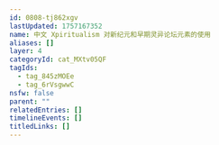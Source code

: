 ```yaml
---
id: 0808-tj862xgv
lastUpdated: 1757167352
name: 中文 Xpiritualism 对新纪元和早期灵异论坛元素的使用
aliases: []
layer: 4
categoryId: cat_MXtv05QF
tagIds:
  - tag_845zMOEe
  - tag_6rVsgwwC
nsfw: false
parent: ""
relatedEntries: []
timelineEvents: []
titledLinks: []
---
```


